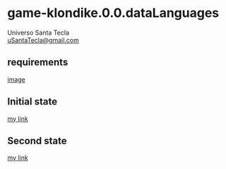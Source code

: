 # game-klondike.0.0.dataLanguages
Universo Santa Tecla  
[uSantaTecla@gmail.com](mailto:uSantaTecla@gmail.com)  
  
## requirements 

[image](image.png)

## Initial state
[my link](StateInitial.json)

## Second state
[my link](StateSecond.json)